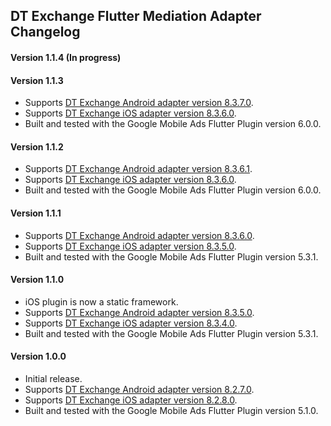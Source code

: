 ## DT Exchange Flutter Mediation Adapter Changelog

#### Version 1.1.4 (In progress)

#### Version 1.1.3
* Supports [DT Exchange Android adapter version 8.3.7.0](https://github.com/googleads/googleads-mobile-android-mediation/blob/main/ThirdPartyAdapters/dtexchange/CHANGELOG.md#version-8370).
* Supports [DT Exchange iOS adapter version 8.3.6.0](https://github.com/googleads/googleads-mobile-ios-mediation/blob/main/adapters/DTExchange/CHANGELOG.md#version-8360).
* Built and tested with the Google Mobile Ads Flutter Plugin version 6.0.0.

#### Version 1.1.2
* Supports [DT Exchange Android adapter version 8.3.6.1](https://github.com/googleads/googleads-mobile-android-mediation/blob/main/ThirdPartyAdapters/dtexchange/CHANGELOG.md#version-8361).
* Supports [DT Exchange iOS adapter version 8.3.6.0](https://github.com/googleads/googleads-mobile-ios-mediation/blob/main/adapters/DTExchange/CHANGELOG.md#version-8360).
* Built and tested with the Google Mobile Ads Flutter Plugin version 6.0.0.

#### Version 1.1.1
* Supports [DT Exchange Android adapter version 8.3.6.0](https://github.com/googleads/googleads-mobile-android-mediation/blob/main/ThirdPartyAdapters/dtexchange/CHANGELOG.md#version-8360).
* Supports [DT Exchange iOS adapter version 8.3.5.0](https://github.com/googleads/googleads-mobile-ios-mediation/blob/main/adapters/DTExchange/CHANGELOG.md#version-8350).
* Built and tested with the Google Mobile Ads Flutter Plugin version 5.3.1.

#### Version 1.1.0
* iOS plugin is now a static framework.
* Supports [DT Exchange Android adapter version 8.3.5.0](https://github.com/googleads/googleads-mobile-android-mediation/blob/main/ThirdPartyAdapters/dtexchange/CHANGELOG.md#version-8350).
* Supports [DT Exchange iOS adapter version 8.3.4.0](https://github.com/googleads/googleads-mobile-ios-mediation/blob/main/adapters/DTExchange/CHANGELOG.md#version-8340).
* Built and tested with the Google Mobile Ads Flutter Plugin version 5.3.1.

#### Version 1.0.0
* Initial release.
* Supports [DT Exchange Android adapter version 8.2.7.0](https://github.com/googleads/googleads-mobile-android-mediation/blob/main/ThirdPartyAdapters/dtexchange/CHANGELOG.md#version-8270).
* Supports [DT Exchange iOS adapter version 8.2.8.0](https://github.com/googleads/googleads-mobile-ios-mediation/blob/main/adapters/DTExchange/CHANGELOG.md#version-8280).
* Built and tested with the Google Mobile Ads Flutter Plugin version 5.1.0.
